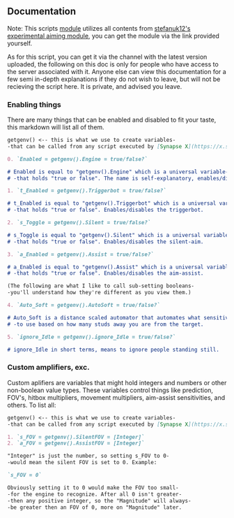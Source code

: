 ## Documentation

Note: This scripts [module](https://raw.githubusercontent.com/Hexxxxxxxxxxxxxxxxxx/Hexus/main/Module.lua) utilizes all contents from [stefanuk12's experimental aiming module](https://stefanuk12.github.io/Aiming/), you can get the module via the link provided yourself.

As for this script, you can get it via the channel with the latest version uploaded, the following on this doc is only for people who have access to the server associated with it. Anyone else can view this documentation for a few semi in-depth explanations if they do not wish to leave, but will not be recieving the script here. It is private, and advised you leave.

### Enabling things

There are many things that can be enabled and disabled to fit your taste, this markdown will list all of them.

```markdown
getgenv() <-- this is what we use to create variables- 
-that can be called from any script executed by [Synapse X](https://x.synapse.to/).

0. `Enabled = getgenv().Engine = true/false?`

# Enabled is equal to "getgenv().Engine" which is a universal variable-
# -that holds "true or false". The name is self-explanatory, enables/disables the entire script.

1. `t_Enabled = getgenv().Triggerbot = true/false?`

# t_Enabled is equal to "getgenv().Triggerbot" which is a universal variable-
# -that holds "true or false". Enables/disables the triggerbot.

2. `s_Toggle = getgenv().Silent = true/false?`

# s_Toggle is equal to "getgenv().Silent" which is a universal variable-
# -that holds "true or false". Enables/disables the silent-aim.

3. `a_Enabled = getgenv().Assist = true/false?`

# a_Enabled is equal to "getgenv().Assist" which is a universal variable-
# -that holds "true or false". Enables/disables the aim-assist.

(The following are what I like to call sub-setting booleans-
-you'll understand how they're different as you view them.)

4. `Auto_Soft = getgenv().AutoSoft = true/false?`

# Auto_Soft is a distance scaled automator that automates what sensitivity
# -to use based on how many studs away you are from the target.

5. `ignore_Idle = getgenv().ignore_Idle = true/false?`

# ignore_Idle in short terms, means to ignore people standing still.

```


### Custom amplifiers, exc.

Custom aplifiers are variables that might hold integers and numbers or other non-boolean value types. These variables control things like prediction, FOV's, hitbox multipliers, movement multipliers, aim-assist sensitivities, and others. To list all:

```markdown
getgenv() <-- this is what we use to create variables- 
-that can be called from any script executed by [Synapse X](https://x.synapse.to/).

1. `s_FOV = getgenv().SilentFOV = [Integer]`
2. `a_FOV = getgenv().AssistFOV = [Integer]`

"Integer" is just the number, so setting s_FOV to 0-
-would mean the silent FOV is set to 0. Example:

`s_FOV = 0`

Obviously setting it to 0 would make the FOV too small-
-for the engine to recognize. After all 0 isn't greater-
-then any positive integer, so the "Magnitude" will always-
-be greater then an FOV of 0, more on "Magnitude" later.
```
